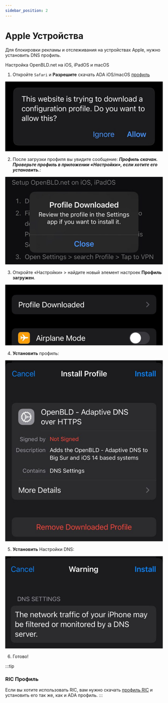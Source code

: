 ```yaml
---
sidebar_position: 2
---
```


# Apple Устройства

Для блокировки рекламы и отслеживания на устройствах Apple, нужно установить DNS профиль.

Настройка OpenBLD.net на iOS, iPadOS и macOS

1. Откройте `Safari` и **Разрешите** скачать ADA iOS/macOS [профиль](https://raw.githubusercontent.com/m0zgen/openbld.net/master/docs/get-started/setup-mobile-devices/apple/OpenBLD.net-ADA-v24-2.mobileconfig)

![Download OpenBLD Network iOS, iPad, macOS profile](./figure1-download-openbld-profile.jpg)

2. После загрузки профиля вы увидите сообщение: 
_**Профиль скачан. Проверьте профиль в приложении «Настройки», если хотите его установить.**_:

![Profile downloaded](./figure2-downloaded-openbld-profile.jpg)

3. Откройте «Настройки» > найдите новый элемент настроек **Профиль загружен**.

![Profile downloaded](./figure3-open-downloaded-openbld-profile.jpeg)

4. **Установить** профиль:

![Install OpenBLD profile](./figure4-install-downloaded-openbld-profile.jpg)

5. **Установить** Настройки DNS:

![Install OpenBLD DNS Settings](figure4-install2-downloaded-openbld-profile.jpg)

6. Готово!

:::tip
### RIC Профиль
Если вы хотите использовать RIC, вам нужно скачать [профиль RIC](https://raw.githubusercontent.com/m0zgen/openbld.net/master/docs/get-started/setup-mobile-devices/apple/OpenBLD.net-RIC-v24-2.mobileconfig) и установить его так же, как и ADA профиль.
:::
